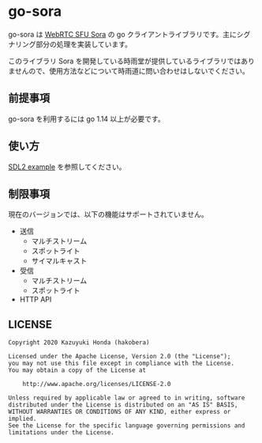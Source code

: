 # go-sora

go-sora は [WebRTC SFU Sora](https://sora.shiguredo.jp/) の go クライアントライブラリです。主にシグナリング部分の処理を実装しています。

このライブラリ Sora を開発している時雨堂が提供しているライブラリではありませんので、使用方法などについて時雨道に問い合わせはしないでください。

## 前提事項

go-sora を利用するには go 1.14 以上が必要です。

## 使い方

[SDL2 example](./examples/sdl2) を参照してください。

## 制限事項

現在のバージョンでは、以下の機能はサポートされていません。

* 送信
  * マルチストリーム
  * スポットライト
  * サイマルキャスト
* 受信
  * マルチストリーム
  * スポットライト
* HTTP API

## LICENSE

```
Copyright 2020 Kazuyuki Honda (hakobera)

Licensed under the Apache License, Version 2.0 (the "License");
you may not use this file except in compliance with the License.
You may obtain a copy of the License at

    http://www.apache.org/licenses/LICENSE-2.0

Unless required by applicable law or agreed to in writing, software
distributed under the License is distributed on an "AS IS" BASIS,
WITHOUT WARRANTIES OR CONDITIONS OF ANY KIND, either express or implied.
See the License for the specific language governing permissions and
limitations under the License.
```
